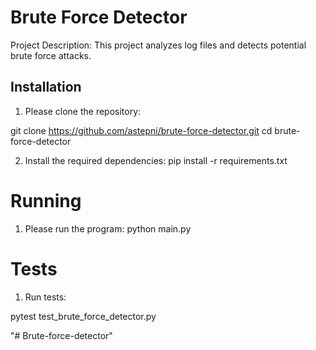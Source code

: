 # Brute Force Detector

Project Description:
This project analyzes log files and detects potential brute force attacks.

## Installation

1. Please clone the repository:

git clone https://github.com/astepni/brute-force-detector.git
cd brute-force-detector

2. Install the required dependencies:
pip install -r requirements.txt

# Running

1. Please run the program:
python main.py

# Tests

1. Run tests:

pytest test_brute_force_detector.py



"# Brute-force-detector" 
